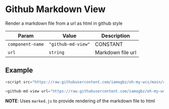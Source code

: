 # Github Markdown View

Render a markdown file from a url as html in github style

| Param            | Value                 | Description       |
| ---------------- | --------------------- | ----------------- |
| `component-name` | `"github-md-view"`    | CONSTANT          |
| `url`            | `string`              | Markdown file url |

## Example

```js
<script src="https://raw.githubusercontent.com/iamogbz/oh-my-wcs/main/components/github-md-view.js" />

<github-md-view url="https://raw.githubusercontent.com/iamogbz/oh-my-wcs/HEAD/README.md" />
```

__NOTE__: Uses `marked.js` to provide rendering of the markdown file to html
